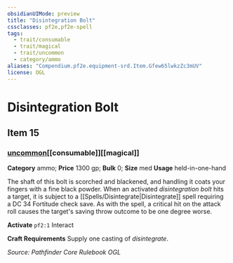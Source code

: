 ```yaml
---
obsidianUIMode: preview
title: "Disintegration Bolt"
cssclasses: pf2e,pf2e-spell
tags:
  - trait/consumable
  - trait/magical
  - trait/uncommon
  - category/ammo
aliases: "Compendium.pf2e.equipment-srd.Item.Gfew65lwkzZc3mUV"
license: OGL
---
```

# Disintegration Bolt
## Item 15
### [uncommon](uncommon "Uncommon Rarity Trait")[[consumable]][[magical]]

**Category** ammo; 
**Price** 1300 gp; 
**Bulk** 0; **Size** med
**Usage** held-in-one-hand

The shaft of this bolt is scorched and blackened, and handling it coats your fingers with a fine black powder. When an activated _disintegration bolt_ hits a target, it is subject to a [[Spells/Disintegrate|Disintegrate]] spell requiring a DC 34 Fortitude check save. As with the spell, a critical hit on the attack roll causes the target's saving throw outcome to be one degree worse.

**Activate** `pf2:1` Interact

**Craft Requirements** Supply one casting of _disintegrate_.

*Source: Pathfinder Core Rulebook*
*OGL*